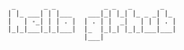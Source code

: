 ```
 _       _ _            _ _   _       _   
| |_ ___| | |___    ___|_| |_| |_ _ _| |_ 
|   | -_| | | . |  | . | |  _|   | | | . |
|_|_|___|_|_|___|  |_  |_|_| |_|_|___|___|
                   |___|                  
```
<!--
**wehard/wehard** is a ✨ _special_ ✨ repository because its `README.md` (this file) appears on your GitHub profile.

Here are some ideas to get you started:

- 🔭 I’m currently working on ...
- 🌱 I’m currently learning ...
- 👯 I’m looking to collaborate on ...
- 🤔 I’m looking for help with ...
- 💬 Ask me about ...
- 📫 How to reach me: ...
- 😄 Pronouns: ...
- ⚡ Fun fact: ...
-->

